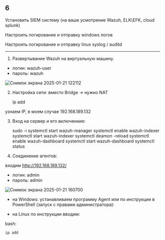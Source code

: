 ## 6

Установить SIEM систему (на ваше усмотрение Wazuh, ELK\EFK, cloud splunk)

Настроить логирование и отправку windows  логов

Настроить логирование и отправку linux syslog / auditd 

___

1. Развертывание Wazuh на виртуальную машину. 
- логин: wazuh-user
- пароль: wazuh

![Снимок экрана 2025-01-21 122112](https://github.com/user-attachments/assets/cb2f90c3-0770-42f3-ae67-98fbb11ce642)


2. Настройка сети: вместо Bridge -> нужно NAT

      ip add
   

узнаем IP, в моем случае 192.168.189.132


3. Вход на сервер и его включениие:

      sudo -i
      systemctl start wazuh-manager
      systemctl enable wazuh-indexer
      systemctl start wazuh-indexer
      systemctl deamon -reload
      systemctl enable wazuh-dashboard
      systemctl start wazuh-dashboard
      systemctl status
   
  
5. Соединение агентов:

входим http://192.168.189.132/
- логин: admin
- пароль: admin

![Снимок экрана 2025-01-21 160700](https://github.com/user-attachments/assets/09548e2c-9e47-4682-8f64-8696b237c00d)

- на Windows: устанавливаем программу Agent или по инструкции в PowerShell (запуск с правами администратора):



- на Linux по инструкции вводим:

 bash:

    ip add
    



